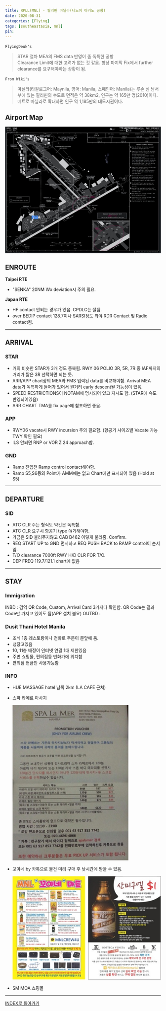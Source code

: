 ```yaml
---
title: RPLL(MNL) - 필리핀 마닐라(니노이 아키노 공항)
date: 2020-08-31
categories: [Flying]
tags: [southeastasia, mnl]
pin:
---
```



`FlyingDeuk's`
>STAR 절차 MEA의 FMS data 반영이 좀 독특한 공항 <br>
Clearance Limit에 대한  고려가 없는 것 같음. 항상 마지막 Fix에서 further clearance를 요구해야하는 상황이 됨.


`From Wiki's `
>마닐라(타갈로그어: Maynila, 영어: Manila, 스페인어: Manila)는 루손 섬 남서부에 있는 필리핀의 수도로 면적은 약 38km2, 인구는 약 165만 명(2010)이다. 메트로 마닐라로 확대하면 인구 약 1,185만의 대도시권이다.

## Airport Map
![mnl](/img/flying/airport/mnl_ap.jpg)

## ENROUTE
**Taipei RTE**
- "SENKA" 20NM Wx deviation시 주의 필요.

**Japan RTE**
- HF contact 안되는 경우가 있음. CPDLC는 잘됨.
- over BEDIP contact 128.7이나 SARSI정도 되야 RDR Contact 및 Radio contact됨.

------

## ARRIVAL
### STAR
- 거의 비슷한 STAR가 3개 정도 중복됨. RWY 06 POLIO 3R, 5R, 7R 중 IAF까지의 거리가 짧은 3R 선택하면 되는 듯.  
- ARR/APP chart상의 MEA와 FMS 입력된 data를 비교해야함. Arrival MEA data가 독특하게 들어가 있어서 원거리 early descent될 가능성이 있음.
- SPEED RESTRICTIONS이 NOTAM에 명시되어 있고 지시도 함. (STAR에 속도 반영되어있음)
- ARR CHART TMA를 fix page에 참조하면 좋음.

### APP
- RWY06 vacate시 RWY incursion 주의 필요함. (항공기 사이즈별 Vacate 가능 TWY 확인 필요)
- ILS 안되면 RNP or VOR Z 24 approach함.

### GND
- Ramp 진입전 Ramp control contact해야함.
- Ramp S5,S6등의 Point가 AMM에는 없고 Chart에만 표시되어 있음 (Hold at S5)

--------

## DEPARTURE
### SID
- ATC CLR 주는 형식도 약간은 독특함.
- ATC CLR 요구시 항공기 type 얘기해야함.
- 가끔은 SID 불러주지않고 CAB B462 이렇게 불러줌. Confirm.
- REQ START UP to GND 먼저하고 REQ PUSH BACK to RAMP control이 순서임.
- T/O clearance 7000ft RWY H/D CLR FOR T/O.
- DEP FREQ 119.7/121.1 chart에 없음

--------

## STAY
### Immigration
INBD : 검역 QR Code, Custom, Arrival Card 3가지다 확인함. QR Code는 결과 Code만 가지고 있어도 됨(APP 설치 불요)
OUTBD :

### Dusit Thani Hotel Manila
- 조식 1층 레스토랑이나 전화로 주문이 문앞에 둠.
- 냉장고있음
- 10, 11층 배정이 인터넷 연결 1대 제한있음
- 주변 쇼핑몰, 편의점등 번화가에 위치함
- 편의점 현금만 사용가능함

### INFO
- HUE MASSAGE hotel 남쪽 2km (LA CAFE 근처)
- 스파 라메르 마사지

  ![mnl](/img/flying/airport/mnl_info1.jpg)

- 꼬야네 by 카톡으로 물건 미리 구매 후 낮시간에 받을 수 있음.

  ![mnl](/img/flying/airport/mnl_info.jpg)

- SM MOA 쇼핑몰

----------

[INDEX로 돌아가기](/posts/SouthEastAsia/)
